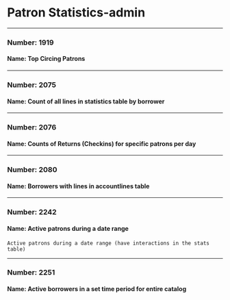 # Patron Statistics-admin

---

### Number: 1919
#### Name: Top Circing Patrons



---

### Number: 2075
#### Name: Count of all lines in statistics table by borrower



---

### Number: 2076
#### Name: Counts of Returns (Checkins) for specific patrons per day



---

### Number: 2080
#### Name: Borrowers with lines in accountlines table



---

### Number: 2242
#### Name: Active patrons during a date range



```
Active patrons during a date range (have interactions in the stats table)
```

---

### Number: 2251
#### Name: Active borrowers in a set time period for entire catalog
